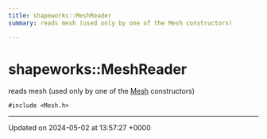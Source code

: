 ```yaml
---
title: shapeworks::MeshReader
summary: reads mesh (used only by one of the Mesh constructors) 

---
```


# shapeworks::MeshReader



reads mesh (used only by one of the [Mesh](../Classes/classshapeworks_1_1Mesh.md) constructors) 


`#include <Mesh.h>`

-------------------------------

Updated on 2024-05-02 at 13:57:27 +0000